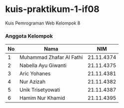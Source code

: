# kuis-praktikum-1-if08
Kuis Pemrograman Web Kelompok 8

### Anggota Kelompok
|**No**| **Nama** | **NIM** |
|---|------|-----|
| 1 | Muhammad Zhafar Al Fathi | 21.11.4374 |
| 2 | Nabella Ayu Giwanti | 21.11.4375 |
| 3 | Aric Yohanes | 21.11.4381 |
| 4 | Nur Azizah | 21.11.4382 |
| 5 | Unik Trisetyowati | 21.11.4387 |
| 6 | Hamim Nur Khamid | 21.11.4395 |
